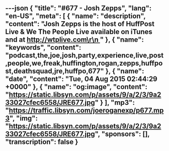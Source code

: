 ---json
{
  "title": "#677 - Josh Zepps",
  "lang": "en-US",
  "meta": [
    {
      "name": "description",
      "content": "Josh Zepps is the host of HuffPost Live & We The People Live available on iTunes and at http://wtplive.com\r\n "
    },
    {
      "name": "keywords",
      "content": "podcast,the,joe,josh,party,experience,live,post,people,we,freak,huffington,rogan,zepps,huffpost,deathsquad,jre,huffpo,677"
    },
    {
      "name": "date",
      "content": "Tue, 04 Aug 2015 02:44:29 +0000"
    },
    {
      "name": "og:image",
      "content": "https://static.libsyn.com/p/assets/9/a/2/3/9a233027cfec6558/JRE677.jpg"
    }
  ],
  "mp3": "https://traffic.libsyn.com/joeroganexp/p677.mp3",
  "img": "https://static.libsyn.com/p/assets/9/a/2/3/9a233027cfec6558/JRE677.jpg",
  "sponsors": [],
  "transcription": false
}
---
<episode-header />

<timemark seconds="0" />

<transcribe-call-to-action />

<episode-footer />